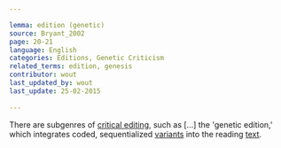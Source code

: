 ```yaml
---

lemma: edition (genetic)
source: Bryant_2002
page: 20-21 
language: English
categories: Editions, Genetic Criticism
related_terms: edition, genesis
contributor: wout
last_updated_by: wout
last_update: 25-02-2015
        
---
```


There are subgenres of [critical editing](editingCritical.html), such as [...] the 'genetic edition,' which integrates coded, sequentialized [variants](variant.html) into the reading [text](text.html).

